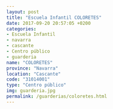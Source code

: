 ```yaml
---
layout: post
title: "Escuela Infantil COLORETES"
date: 2017-09-20 20:57:05 +0200
categories:
- Escuela Infantil
- navarra
- cascante
- Centro público
- guarderia
name: "COLORETES"
province: "Navarra"
location: "Cascante"
code: "31014001"
type: "Centro público"
img: guarderia.jpg
permalink: /guarderias/coloretes.html
---
```

